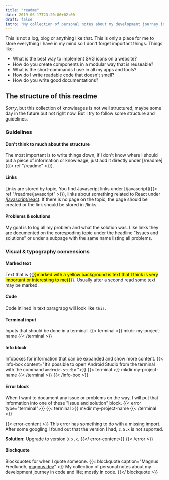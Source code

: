 ```yaml
---
title: "readme"
date: 2019-06-17T23:20:06+02:00
draft: false
intro: "My collection of personal notes about my development journey in code and life; mostly in code."
---
```


This is not a log, blog or anything like that. This is only a place for me to store everything I have in my mind so I don't forget important things. Things like:

* What is the best way to implement SVG icons on a website?
* How do you create components in a modular way that is reuseable?
* What is the short-commands I use in all my apps and tools?
* How do I write readable code that doesn't smell?
* How do you write good documentations?

## The structure of this readme
*Sorry*, but this collection of knowleages is not well structured, maybe some day in the future but not right now. But I try to follow some structure and guidelines.

### Guidelines

#### Don't think to much about the structure
The most important is to write things down, if I don't know where I should put a piece of information or knowleage, just add it directly under [/readme]({{< ref "/readme" >}}). 

#### Links
Links are stored by topic, You find Javascript links under [/javascript]({{< ref "/readme/javascript" >}}), links about something related to React under [/javascript/react](/readme/javascript/react). If there is no page on the topic, the page should be created or the link should be stored in /links.

#### Problems & solutions
My goal is to log all my problem and what the solution was. Like links they are documented on the corespoding topic under the headline "Issues and solutions" or under a subpage with the same name listing all problems.

### Visual & typography convensions

#### Marked text
Text that is {{<mark>}}marked with a yellow background is text that I think is very important or interesting to me{{</mark>}}. Usually after a second read some text may be marked.

#### Code
Code inlined in text paragrapg will look like `this`.

#### Terminal input
Inputs that should be done in a terminal.
{{< terminal >}}
  mkdir my-project-name
{{< /terminal >}}

#### Info block
Infoboxes for information that can be expanded and show more content.
{{< info-box content="It’s possible to open Android Studio from the terminal with the command `android-studio`.">}}
  {{< terminal >}}
    mkdir my-project-name
  {{< /terminal >}}
{{< /info-box >}}

#### Error block
When I want to document any issue or problems on the way, I will put that information into one of these "Issue and solution" block.
{{< error type="terminal">}}
  {{< terminal >}}
    mkdir my-project-name
  {{< /terminal >}}

  {{< error-content >}}
  This error has something to do with a missing import. After some googling I found out that the version I had, `2.5.x` is not suported.

  __Solution:__ Upgrade to version  `3.x.x`.
  {{</ error-content>}}
{{< /error >}}

#### Blockquote
Blockquotes for when I quote someone.
{{< blockquote caption="Magnus Fredlundh, [magnus.dev](http://magnus.dev)" >}}
  My collection of personal notes about my development journey in code and life; mostly in code.
{{</ blockquote >}}